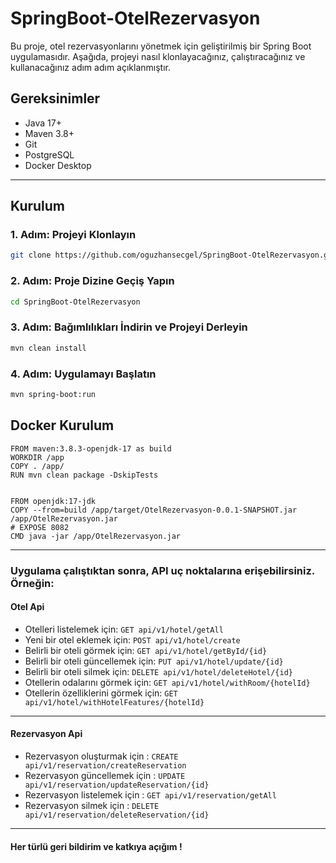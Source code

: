 # SpringBoot-OtelRezervasyon
Bu proje, otel rezervasyonlarını yönetmek için geliştirilmiş bir Spring Boot uygulamasıdır. Aşağıda, projeyi nasıl klonlayacağınız, çalıştıracağınız ve kullanacağınız adım adım açıklanmıştır.

## Gereksinimler

- Java 17+
- Maven 3.8+
- Git
- PostgreSQL
- Docker Desktop
-------------------------------------------------------------------------------------
## Kurulum

### 1. Adım: Projeyi Klonlayın

```bash
git clone https://github.com/oguzhansecgel/SpringBoot-OtelRezervasyon.git

```
### 2. Adım: Proje Dizine Geçiş Yapın

```bash
cd SpringBoot-OtelRezervasyon
```

### 3. Adım: Bağımlılıkları İndirin ve Projeyi Derleyin

```bash
mvn clean install
```

### 4. Adım: Uygulamayı Başlatın

```bash
mvn spring-boot:run
```

## Docker Kurulum 
```
FROM maven:3.8.3-openjdk-17 as build
WORKDIR /app
COPY . /app/
RUN mvn clean package -DskipTests


FROM openjdk:17-jdk
COPY --from=build /app/target/OtelRezervasyon-0.0.1-SNAPSHOT.jar /app/OtelRezervasyon.jar
# EXPOSE 8082
CMD java -jar /app/OtelRezervasyon.jar
```
-------------------------------------------------------------------------------------
### Uygulama çalıştıktan sonra, API uç noktalarına erişebilirsiniz. Örneğin:
#### Otel Api
- Otelleri listelemek için: `GET api/v1/hotel/getAll`
- Yeni bir otel eklemek için: `POST api/v1/hotel/create`
- Belirli bir oteli görmek için: `GET api/v1/hotel/getById/{id}`
- Belirli bir oteli güncellemek için: `PUT api/v1/hotel/update/{id}`
- Belirli bir oteli silmek için: `DELETE api/v1/hotel/deleteHotel/{id}`
- Otellerin odalarını görmek için: `GET api/v1/hotel/withRoom/{hotelId}`
- Otellerin özelliklerini görmek için: `GET api/v1/hotel/withHotelFeatures/{hotelId}`

-------------------------------------------------------------------------------------
#### Rezervasyon Api
- Rezervasyon oluşturmak için : `CREATE api/v1/reservation/createReservation`
- Rezervasyon güncellemek için : `UPDATE api/v1/reservation/updateReservation/{id}` 
- Rezervasyon listelemek için : `GET api/v1/reservation/getAll`
- Rezervasyon silmek için : `DELETE api/v1/reservation/deleteReservation/{id}`

-------------------------------------------------------------------------------------
#### Her türlü geri bildirim ve katkıya açığım !
